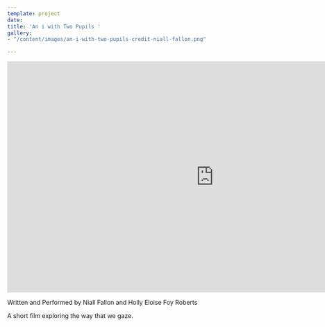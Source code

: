 ```yaml
---
template: project
date: 
title: 'An i with Two Pupils '
gallery:
- "/content/images/an-i-with-two-pupils-credit-niall-fallon.png"

---
```

<iframe width="950" height="534" src="https://www.youtube.com/embed/JE6lAciUlDk?list=PL_Vf2AT23bXh4OSyNuyaUR7lB2xfxqsrn" title="YouTube video player" frameborder="0" allow="accelerometer; autoplay; clipboard-write; encrypted-media; gyroscope; picture-in-picture" allowfullscreen></iframe>

Written and Performed by Niall Fallon and Holly Eloise Foy Roberts

A short film exploring the way that we gaze.